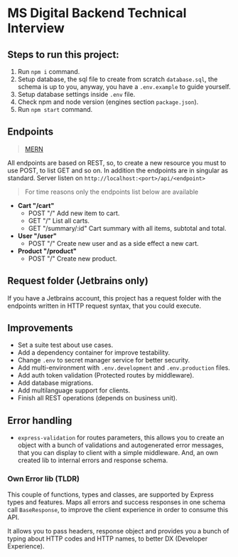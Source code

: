 # MS Digital Backend Technical Interview

## Steps to run this project:

1. Run `npm i` command.
2. Setup database, the sql file to create from scratch `database.sql`, the schema is up to you, anyway, you have a
   `.env.example` to guide yourself.
3. Setup database settings inside `.env` file.
4. Check npm and node version (engines section `package.json`).
5. Run `npm start` command.

## Endpoints

> [MERN](https://dbdiagram.io/d/msdigital-db-66eb9443a0828f8aa6531938)

All endpoints are based on REST, so, to create a new resource you must to use POST, to list GET and so on. In addition
the endpoints are in singular as standard. Server listen on `http://localhost:<port>/api/<endpoint>`

> For time reasons only the endpoints list below are available

- **Cart "/cart"**
    - POST  "/" Add new item to cart.
    - GET   "/" List all carts.
    - GET   "/summary/:id" Cart summary with all items, subtotal and total.
- **User "/user"**
    - POST "/" Create new user and as a side effect a new cart.
- **Product "/product"**
    - POST "/" Create new product.

## Request folder (Jetbrains only)

If you have a Jetbrains account, this project has a request folder with the endpoints written in HTTP request syntax,
that you could execute.

## Improvements

* Set a suite test about use cases.
* Add a dependency container for improve testability.
* Change `.env` to secret manager service for better security.
* Add multi-environment with `.env.development` and `.env.production` files.
* Add auth token validation (Protected routes by middleware).
* Add database migrations.
* Add multilanguage support for clients.
* Finish all REST operations (depends on business unit).

## Error handling

* `express-validation` for routes parameters, this allows you to create an object with a bunch of validations and
  autogenerated error messages, that you can display to client with a simple middleware. And, an own created lib to
  internal errors and response schema.

### Own Error lib (TLDR)

This couple of functions, types and classes, are supported by Express types and features.
Maps all errors and success responses in one schema call `BaseResponse`, to improve the client experience in order to
consume this API.

It allows you to pass headers, response object and provides you a bunch of typing about HTTP codes and HTTP names, to
better DX (Developer Experience).
